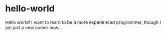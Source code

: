# hello-world
Hello world!
I want to learn to be a more experienced programmer, though I am just a new comer now... 

